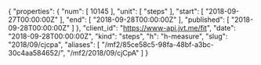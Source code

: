 {
  "properties": {
    "num": [
      10145
    ],
    "unit": [
      "steps"
    ],
    "start": [
      "2018-09-27T00:00:00Z"
    ],
    "end": [
      "2018-09-28T00:00:00Z"
    ],
    "published": [
      "2018-09-28T00:00:00Z"
    ]
  },
  "client_id": "https://www-api.jvt.me/fit",
  "date": "2018-09-28T00:00:00Z",
  "kind": "steps",
  "h": "h-measure",
  "slug": "2018/09/cjcpa",
  "aliases": [
    "/mf2/85ce58c5-98fa-48bf-a3bc-30c4aa584652/",
    "/mf2/2018/09/cjCpA"
  ]
}

